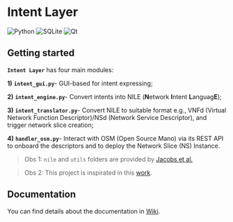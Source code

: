 # Intent Layer

![Python](https://img.shields.io/badge/python-3670A0?style=plastic&logo=python&logoColor=ffdd54)
![SQLite](https://img.shields.io/badge/sqlite-%2307405e.svg?style=plastic&logo=sqlite&logoColor=white)
![Qt](https://img.shields.io/badge/Qt-%23217346.svg?style=plastic&logo=Qt&logoColor=white)

## Getting started

**`Intent Layer`** has four main modules:

**1)** **`intent_gui.py`**- GUI-based for intent expressing;

**2)** **`intent_engine.py`**- Convert intents into NILE (**N**etwork **I**ntent **L**anguag**E**);

**3)** **`intent_translator.py`**- Convert NILE to suitable format e.g., VNFd (Virtual Network Function Descriptor)/NSd (Network Service Descriptor), and trigger network slice creation;

**4)** **`handler_osm.py`**- Interact with OSM (Open Source Mano) via its REST API to onboard the descriptors and to deploy the Network Slice (NS) Instance.

> Obs 1: `nile` and `utils` folders are provided by [Jacobs et al.](https://github.com/lumichatbot/webhook)

> Obs 2: This project is inspirated in this [work](https://dl.acm.org/doi/abs/10.1016/j.future.2022.12.033).


## Documentation
You can find details about the documentation in [Wiki](https://github.com/mariotlemes/intent_layer/wiki).

